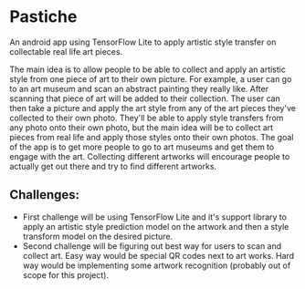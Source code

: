 # Pastiche
An android app using TensorFlow Lite to apply artistic style transfer on collectable real life art pieces.

The main idea is to allow people to be able to collect and apply an artistic style from one piece of art to their own picture. For example, a user can go to an art museum and scan an abstract painting they really like. After scanning that piece of art will be added to their collection. The user can then take a picture and apply the art style from any of the art pieces they've collected to their own photo. They'll be able to apply style transfers from any photo onto their own photo, but the main idea will be to collect art pieces from real life and apply those styles onto their own photos. The goal of the app is to get more people to go to art museums and get them to engage with the art. Collecting different artworks will encourage people to actually get out there and try to find different artworks.

## Challenges: 
- First challenge will be using TensorFlow Lite and it's support library to apply an artistic style prediction model on the artwork and then a style transform model on the desired picture.
- Second challenge will be figuring out best way for users to scan and collect art. Easy way would be special QR codes next to art works. Hard way would be implementing some artwork recognition (probably out of scope for this project).
